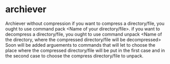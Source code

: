 # archiever
Archiever without compression
if you want to compress a directory/file, you ought to use command pack <Name of your directory/file>.
if you want to decompress a directory/file, you ought to use command unpack <Name of the directory, where the compressed directory/file will be decompressed>
Soon will be added arguements to commands that will let to choose the place where the compressed directory/file will be put in the first case and
in the second case to choose the compress directory/file to unpack.
